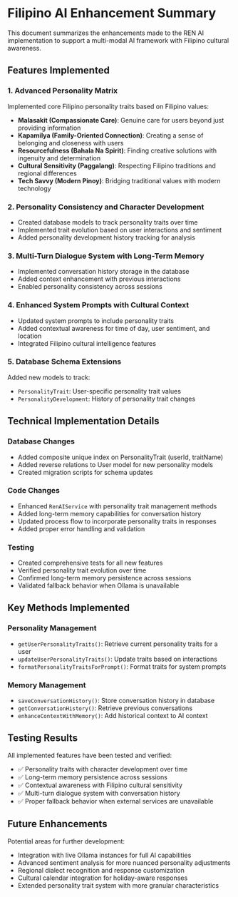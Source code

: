 # Filipino AI Enhancement Summary

This document summarizes the enhancements made to the REN AI implementation to support a multi-modal AI framework with Filipino cultural awareness.

## Features Implemented

### 1. Advanced Personality Matrix
Implemented core Filipino personality traits based on Filipino values:
- **Malasakit (Compassionate Care)**: Genuine care for users beyond just providing information
- **Kapamilya (Family-Oriented Connection)**: Creating a sense of belonging and closeness with users
- **Resourcefulness (Bahala Na Spirit)**: Finding creative solutions with ingenuity and determination
- **Cultural Sensitivity (Paggalang)**: Respecting Filipino traditions and regional differences
- **Tech Savvy (Modern Pinoy)**: Bridging traditional values with modern technology

### 2. Personality Consistency and Character Development
- Created database models to track personality traits over time
- Implemented trait evolution based on user interactions and sentiment
- Added personality development history tracking for analysis

### 3. Multi-Turn Dialogue System with Long-Term Memory
- Implemented conversation history storage in the database
- Added context enhancement with previous interactions
- Enabled personality consistency across sessions

### 4. Enhanced System Prompts with Cultural Context
- Updated system prompts to include personality traits
- Added contextual awareness for time of day, user sentiment, and location
- Integrated Filipino cultural intelligence features

### 5. Database Schema Extensions
Added new models to track:
- `PersonalityTrait`: User-specific personality trait values
- `PersonalityDevelopment`: History of personality trait changes

## Technical Implementation Details

### Database Changes
- Added composite unique index on PersonalityTrait (userId, traitName)
- Added reverse relations to User model for new personality models
- Created migration scripts for schema updates

### Code Changes
- Enhanced `RenAIService` with personality trait management methods
- Added long-term memory capabilities for conversation history
- Updated process flow to incorporate personality traits in responses
- Added proper error handling and validation

### Testing
- Created comprehensive tests for all new features
- Verified personality trait evolution over time
- Confirmed long-term memory persistence across sessions
- Validated fallback behavior when Ollama is unavailable

## Key Methods Implemented

### Personality Management
- `getUserPersonalityTraits()`: Retrieve current personality traits for a user
- `updateUserPersonalityTraits()`: Update traits based on interactions
- `formatPersonalityTraitsForPrompt()`: Format traits for system prompts

### Memory Management
- `saveConversationHistory()`: Store conversation history in database
- `getConversationHistory()`: Retrieve previous conversations
- `enhanceContextWithMemory()`: Add historical context to AI context

## Testing Results

All implemented features have been tested and verified:
- ✅ Personality traits with character development over time
- ✅ Long-term memory persistence across sessions
- ✅ Contextual awareness with Filipino cultural sensitivity
- ✅ Multi-turn dialogue system with conversation history
- ✅ Proper fallback behavior when external services are unavailable

## Future Enhancements

Potential areas for further development:
- Integration with live Ollama instances for full AI capabilities
- Advanced sentiment analysis for more nuanced personality adjustments
- Regional dialect recognition and response customization
- Cultural calendar integration for holiday-aware responses
- Extended personality trait system with more granular characteristics